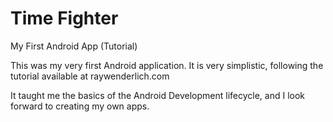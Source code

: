 # Time Fighter
 My First Android App (Tutorial)

This was my very first Android application. It is very simplistic, following the tutorial available at raywenderlich.com 

It taught me the basics of the Android Development lifecycle, and I look forward to creating my own apps.
